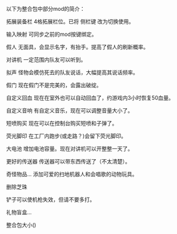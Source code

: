 以下为整合包中部分mod的简介：

拓展装备栏  4格拓展栏位。已将 侧栏键 改为切换使用。

输入映射  可同步之前的mod按键绑定。

假人  无面具，会显示名字，有抬手。提高了假人的刷新概率。

对讲机   一定范围内队友可以听到。

拟声  怪物会模仿死去的队友说话，大幅提高其说话频率。

假门  现在假门不是完美的，会露出破绽。

自定义回血  现在在室外也可以自动回血了，约游戏内3小时恢复50血量。

自定义音响  有自定义音乐，现在可以调整音量大小了。

短喷购买  现在可以在控制台购买短喷和子弹了。

荧光脚印  在工厂内跑步(或走路？)会留下荧光脚印。

大电池  增加电池容量。现在对讲机可以开整整一天了。

更好的传送器  传送器可以带东西传送了（不太清楚）。

奇怪物品... 添加可爱的扫地机器人和会唱歌的动物玩具。

删除芝珠

铲子可以使机枪失效，但请不要多打。

礼物盲盒... 


整合包大小()